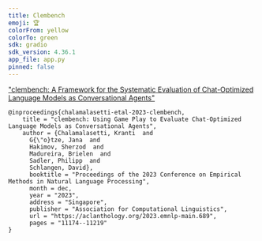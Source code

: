 ```yaml
---
title: Clembench
emoji: 🏆
colorFrom: yellow
colorTo: green
sdk: gradio
sdk_version: 4.36.1
app_file: app.py
pinned: false
---
```


["clembench: A Framework for the Systematic Evaluation of Chat-Optimized Language Models as Conversational Agents"](https://aclanthology.org/2023.emnlp-main.689/)


```
@inproceedings{chalamalasetti-etal-2023-clembench,
    title = "clembench: Using Game Play to Evaluate Chat-Optimized Language Models as Conversational Agents",
    author = {Chalamalasetti, Kranti  and
      G{\"o}tze, Jana  and
      Hakimov, Sherzod  and
      Madureira, Brielen  and
      Sadler, Philipp  and
      Schlangen, David},
      booktitle = "Proceedings of the 2023 Conference on Empirical Methods in Natural Language Processing",
      month = dec,
      year = "2023",
      address = "Singapore",
      publisher = "Association for Computational Linguistics",
      url = "https://aclanthology.org/2023.emnlp-main.689",
      pages = "11174--11219"
}

```